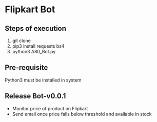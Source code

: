 # Flipkart Bot

## Steps of execution
1. git clone
2. pip3 install requests bs4
3. python3 A80_Bot.py

## Pre-requisite
 Python3 must be installed in system

## Release Bot-v0.0.1
- Monitor price of product on Flipkart
- Send email once price falls below threshold and available in stock

